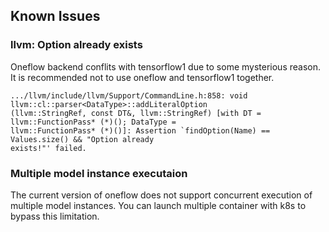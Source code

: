 
## Known Issues

### llvm: Option already exists

Oneflow backend conflits with tensorflow1 due to some mysterious reason. It is recommended not to use oneflow and tensorflow1 together.

```
.../llvm/include/llvm/Support/CommandLine.h:858: void llvm::cl::parser<DataType>::addLiteralOption
(llvm::StringRef, const DT&, llvm::StringRef) [with DT = llvm::FunctionPass* (*)(); DataType = 
llvm::FunctionPass* (*)()]: Assertion `findOption(Name) == Values.size() && "Option already 
exists!"' failed.
```

### Multiple model instance executaion

The current version of oneflow does not support concurrent execution of multiple model instances. You can launch multiple container with k8s to bypass this limitation.

